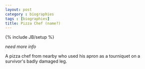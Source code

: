 ```yaml
---
layout: post
category : biographies
tags : [biographies]
title: Pizza Chef (name?)
---
```

{% include JB/setup %}

*need more info*

A pizza chef from nearby who used his apron as a tourniquet on a survivor's badly damaged leg.
